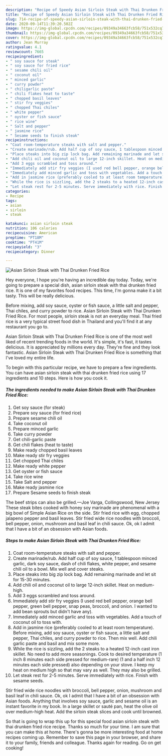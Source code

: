 ```yaml
---
description: "Recipe of Speedy Asian Sirloin Steak with Thai Drunken Fried Rice"
title: "Recipe of Speedy Asian Sirloin Steak with Thai Drunken Fried Rice"
slug: 714-recipe-of-speedy-asian-sirloin-steak-with-thai-drunken-fried-rice
date: 2020-09-14T11:39:20.502Z
image: https://img-global.cpcdn.com/recipes/09349a34663fcb58/751x532cq70/asian-sirloin-steak-with-thai-drunken-fried-rice-recipe-main-photo.jpg
thumbnail: https://img-global.cpcdn.com/recipes/09349a34663fcb58/751x532cq70/asian-sirloin-steak-with-thai-drunken-fried-rice-recipe-main-photo.jpg
cover: https://img-global.cpcdn.com/recipes/09349a34663fcb58/751x532cq70/asian-sirloin-steak-with-thai-drunken-fried-rice-recipe-main-photo.jpg
author: Jean Murray
ratingvalue: 4.1
reviewcount: 7665
recipeingredient:
- " soy sauce for steak"
- " soy sauce for fried rice"
- " sesame chili oil"
- " coconut oil"
- " minced garlic"
- " curry powder"
- " chiligarlic paste"
- " chili flakes heat to taste"
- " chopped basil leaves"
- " stir fry veggies"
- " chopped Thai chiles"
- " white pepper"
- " oyster or fish sauce"
- " rice wine"
- " Salt and pepper"
- " jasmine rice"
- " Sesame seeds to finish steak"
recipeinstructions:
- "Coat room-temperature steaks with salt and pepper."
- "Create marinade/rub. Add half cup of soy sauce, 1 tablespoon minced garlic, dark soy sauce, dash of chili flakes, white pepper, and sesame chili oil to a bowl. Mix well and cover steaks."
- "Place steaks into big zip lock bag. Add remaining marinade and let sit for 15-30 minutes."
- "Add chili oil and coconut oil to large 12-inch skillet. Heat on medium-high."
- "Add 3 eggs scrambled and toss around."
- "Immediately add stir fry veggies (I used red bell pepper, orange bell pepper, green bell pepper, snap peas, broccoli, and onion. I wanted to add bean sprouts but didn&#39;t have any)."
- "Immediately add minced garlic and toss with vegetables. Add a touch of coconut oil to toss with."
- "Add in jasmine rice (preferably cooled to at least room temperature). Before mixing, add soy sauce, oyster or fish sauce, a little salt and pepper, Thai chiles, and curry powder to rice. Then mix well. Add chili garlic paste and basil and mix some more."
- "While the rice is sizzling, add the 2 steaks to a heated 12-inch cast iron skillet. No need to add more seasonings. Cook to desired temperature (1 inch 8 minutes each side pressed for medium-rare) (1 and a half inch 12 minutes each side pressed) also depending on your stove. I keep my heat on medium high so that may vary as well. They may also be grilled."
- "Let steak rest for 2-5 minutes. Serve immediately with rice. Finish with sesame seeds."
categories:
- Recipe
tags:
- asian
- sirloin
- steak

katakunci: asian sirloin steak 
nutrition: 106 calories
recipecuisine: American
preptime: "PT18M"
cooktime: "PT41M"
recipeyield: "3"
recipecategory: Dinner

---
```



![Asian Sirloin Steak with Thai Drunken Fried Rice](https://img-global.cpcdn.com/recipes/09349a34663fcb58/751x532cq70/asian-sirloin-steak-with-thai-drunken-fried-rice-recipe-main-photo.jpg)

Hey everyone, I hope you're having an incredible day today. Today, we're going to prepare a special dish, asian sirloin steak with thai drunken fried rice. It is one of my favorites food recipes. This time, I'm gonna make it a bit tasty. This will be really delicious.

Before mixing, add soy sauce, oyster or fish sauce, a little salt and pepper, Thai chiles, and curry powder to rice. Asian Sirloin Steak with Thai Drunken Fried Rice. For most people, sirloin steak is not an everyday meal. Thai fried rice is a very typical street food dish in Thailand and you&#39;ll find it at any restaurant you go to.

Asian Sirloin Steak with Thai Drunken Fried Rice is one of the most well liked of recent trending foods in the world. It's simple, it's fast, it tastes delicious. It is appreciated by millions every day. They're fine and they look fantastic. Asian Sirloin Steak with Thai Drunken Fried Rice is something that I've loved my entire life.


To begin with this particular recipe, we have to prepare a few ingredients. You can have asian sirloin steak with thai drunken fried rice using 17 ingredients and 10 steps. Here is how you cook it.

<!--inarticleads1-->

##### The ingredients needed to make Asian Sirloin Steak with Thai Drunken Fried Rice:

1. Get  soy sauce (for steak)
1. Prepare  soy sauce (for fried rice)
1. Prepare  sesame chili oil
1. Take  coconut oil
1. Prepare  minced garlic
1. Take  curry powder
1. Get  chili-garlic paste
1. Get  chili flakes (heat to taste)
1. Make ready  chopped basil leaves
1. Make ready  stir fry veggies
1. Get  chopped Thai chiles
1. Make ready  white pepper
1. Get  oyster or fish sauce
1. Take  rice wine
1. Take  Salt and pepper
1. Make ready  jasmine rice
1. Prepare  Sesame seeds to finish steak


The beef strips can also be grilled.—Joe Varga, Collingswood, New Jersey These steak bites cooked with honey soy marinade are phenomenal with a big bowl of Simple Asian Rice on the side. Stir fried rice with egg, chopped jalapeno pepper and basil leaves. Stir fried wide rice noodles with broccoli, bell pepper, onion, mushroom and basil leaf in chili sauce. Ok, ok I admit that I have a bit of an obsession with Asian foods. 

<!--inarticleads2-->

##### Steps to make Asian Sirloin Steak with Thai Drunken Fried Rice:

1. Coat room-temperature steaks with salt and pepper.
1. Create marinade/rub. Add half cup of soy sauce, 1 tablespoon minced garlic, dark soy sauce, dash of chili flakes, white pepper, and sesame chili oil to a bowl. Mix well and cover steaks.
1. Place steaks into big zip lock bag. Add remaining marinade and let sit for 15-30 minutes.
1. Add chili oil and coconut oil to large 12-inch skillet. Heat on medium-high.
1. Add 3 eggs scrambled and toss around.
1. Immediately add stir fry veggies (I used red bell pepper, orange bell pepper, green bell pepper, snap peas, broccoli, and onion. I wanted to add bean sprouts but didn&#39;t have any).
1. Immediately add minced garlic and toss with vegetables. Add a touch of coconut oil to toss with.
1. Add in jasmine rice (preferably cooled to at least room temperature). Before mixing, add soy sauce, oyster or fish sauce, a little salt and pepper, Thai chiles, and curry powder to rice. Then mix well. Add chili garlic paste and basil and mix some more.
1. While the rice is sizzling, add the 2 steaks to a heated 12-inch cast iron skillet. No need to add more seasonings. Cook to desired temperature (1 inch 8 minutes each side pressed for medium-rare) (1 and a half inch 12 minutes each side pressed) also depending on your stove. I keep my heat on medium high so that may vary as well. They may also be grilled.
1. Let steak rest for 2-5 minutes. Serve immediately with rice. Finish with sesame seeds.


Stir fried wide rice noodles with broccoli, bell pepper, onion, mushroom and basil leaf in chili sauce. Ok, ok I admit that I have a bit of an obsession with Asian foods. Anything that involves soy sauce, garlic and sesame oil is an instant favorite in my book. In a large skillet or sauté pan, heat the olive oil over medium-high heat. Add the sirloin steak slices and cook until browned. 

So that is going to wrap this up for this special food asian sirloin steak with thai drunken fried rice recipe. Thanks so much for your time. I am sure that you can make this at home. There's gonna be more interesting food at home recipes coming up. Remember to save this page in your browser, and share it to your family, friends and colleague. Thanks again for reading. Go on get cooking!
